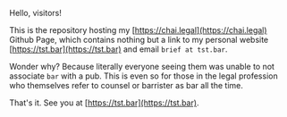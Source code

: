 Hello, visitors!

This is the repository hosting my [https://chai.legal](https://chai.legal) Github Page, which contains nothing but a link to my personal website [https://tst.bar](https://tst.bar) and email `brief at tst.bar`.

Wonder why? Because literally everyone seeing them was unable to not associate `bar` with a pub. This is even so for those in the legal profession who themselves refer to counsel or barrister as bar all the time.

That's it. See you at [https://tst.bar](https://tst.bar).
